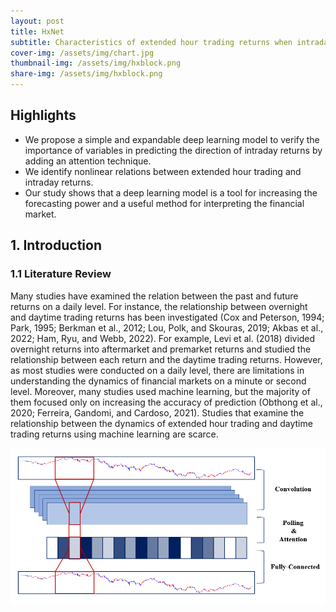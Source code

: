 ```yaml
---
layout: post
title: HxNet  
subtitle: Characteristics of extended hour trading returns when intraday returns increase
cover-img: /assets/img/chart.jpg
thumbnail-img: /assets/img/hxblock.png
share-img: /assets/img/hxblock.png
---
```


## Highlights

- We propose a simple and expandable deep learning model to verify the importance of variables in predicting the direction of intraday returns by adding an attention technique.
- We identify nonlinear relations between extended hour trading and intraday returns.
- Our study shows that a deep learning model is a tool for increasing the forecasting power and a useful method for interpreting the financial market.

## 1. Introduction

### 1.1 Literature Review

Many studies have examined the relation between the past and future returns on a daily level. For instance, the relationship between overnight and daytime trading returns has been investigated (Cox and Peterson, 1994; Park, 1995; Berkman et al., 2012; Lou, Polk, and Skouras, 2019; Akbas et al., 2022; Ham, Ryu, and Webb, 2022). For example, Levi et al. (2018) divided overnight returns into aftermarket and premarket returns and studied the relationship between each return and the daytime trading returns. However, as most studies were conducted on a daily level, there are limitations in understanding the dynamics of financial markets on a minute or second level. Moreover, many studies used machine learning, but the majority of them focused only on increasing the accuracy of prediction (Obthong et al., 2020; Ferreira, Gandomi, and Cardoso, 2021). Studies that examine the relationship between the dynamics of extended hour trading and daytime trading returns using machine learning are scarce.

![hxblock](/assets/img/intext_hxblock.PNG)



